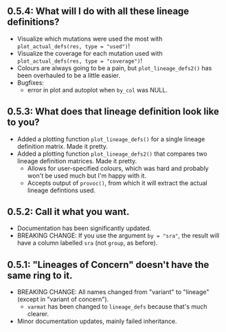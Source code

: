 ## 0.5.4: What will I do with all these lineage definitions?

- Visualize which mutations were used the most with `plot_actual_defs(res, type = "used")`!
- Visualize the coverage for each mutation used with `plot_actual_defs(res, type = "coverage")`!
- Colours are always going to be a pain, but `plot_lineage_defs2()` has been overhauled to be a little easier.
- Bugfixes:
    - error in plot and autoplot when `by_col` was NULL.

## 0.5.3: What does that lineage definition look like to you?

- Added a plotting function `plot_lineage_defs()` for a single lineage definition matrix. Made it pretty.
- Added a plotting function `plot_lineage_defs2()` that compares two lineage definition matrices. Made it pretty.
    - Allows for user-specified colours, which was hard and probably won't be used much but I'm happy with it.
    - Accepts output of `provoc()`, from which it will extract the actual lineage defintions used.

## 0.5.2: Call it what you want.

- Documentation has been significantly updated.
- BREAKING CHANGE: If you use the argument `by = "sra"`, the result will have a column labelled `sra` (not `group`, as before).

## 0.5.1: "Lineages of Concern" doesn't have the same ring to it.

- BREAKING CHANGE: All names changed from "variant" to "lineage" (except in "variant of concern").
    - `varmat` has been changed to `lineage_defs` because that's much clearer.
- Minor documentation updates, mainly failed inheritance.
